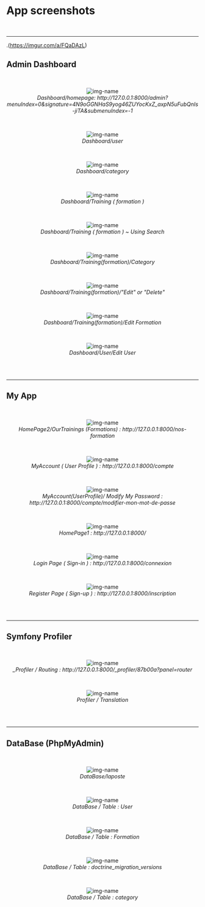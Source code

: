 # App screenshots 
<br/>

---
.(https://imgur.com/a/FQaDAzL)
## Admin Dashboard 
<br/>
<p align="center">
  <img alt="img-name" src="https://i.imgur.com/O3W8mgn.png">
  <br>
    <em> Dashboard/homepage:  http://127.0.0.1:8000/admin?menuIndex=0&signature=4N9oGGNHaS9yog46ZUYocKxZ_axpN5uFubQnIs-jiTA&submenuIndex=-1 </em>
</p><br/>


<p align="center">
  <img alt="img-name" src="https://i.imgur.com/7Qcdwyc.png">
  <br>
    <em> Dashboard/user </em>
</p><br/>




<p align="center">
  <img alt="img-name" src="https://i.imgur.com/yZoZvHR.png">
  <br>
    <em> Dashboard/category </em>
</p><br/>

<p align="center">
  <img alt="img-name" src="https://i.imgur.com/fnHz8dw.png">
  <br>
    <em> Dashboard/Training ( formation ) </em>
</p><br/>


<p align="center">
  <img alt="img-name" src="https://i.imgur.com/JEgScTR.png">
  <br>
    <em> Dashboard/Training ( formation ) ~ Using Search</em>
</p><br/>


<p align="center">
  <img alt="img-name" src="https://i.imgur.com/Ei9wKPd.png">
  <br>
    <em> Dashboard/Training(formation)/Category</em>
</p><br/>


<p align="center">
  <img alt="img-name" src="https://i.imgur.com/1NLV59G.png">
  <br>
    <em> Dashboard/Training(formation)/"Edit" or "Delete"</em>
</p><br/>


<p align="center">
  <img alt="img-name" src="https://i.imgur.com/omsM6Hc.png">
  <br>
    <em>Dashboard/Training(formation)/Edit Formation</em>
</p><br/>


<p align="center">
  <img alt="img-name" src="https://i.imgur.com/qKURJbV.png">
  <br>
    <em>Dashboard/User/Edit User</em>
</p><br/>


<br/>

---

## My App 



<br/>

<p align="center">
  <img alt="img-name" src="https://i.imgur.com/AX7mPzB.png">
  <br>
    <em> HomePage2/OurTrainings (Formations) : http://127.0.0.1:8000/nos-formation</em>
</p><br/>



<p align="center">
  <img alt="img-name" src="https://i.imgur.com/R4Nrfej.png">
  <br>
    <em> MyAccount ( User Profile ) : http://127.0.0.1:8000/compte</em>
</p><br/>



<p align="center">
  <img alt="img-name" src="https://i.imgur.com/tVasoqD.png">
  <br>
    <em> MyAccount(UserProfile)/ Modify My Password : http://127.0.0.1:8000/compte/modifier-mon-mot-de-passe</em>
</p><br/>




<p align="center">
  <img alt="img-name" src="https://i.imgur.com/Q5f8G9q.png">
  <br>
    <em> HomePage1 : http://127.0.0.1:8000/</em>
</p><br/>




<p align="center">
  <img alt="img-name" src="https://i.imgur.com/yIMC7U1.png">
  <br>
    <em> Login Page ( Sign-in ) : http://127.0.0.1:8000/connexion</em>
</p><br/>




<p align="center">
  <img alt="img-name" src="https://i.imgur.com/x9ykWso.png">
  <br>
    <em> Register Page ( Sign-up ) : http://127.0.0.1:8000/inscription</em>
</p><br/>


<br/>

---

## Symfony Profiler

<br/>


<p align="center">
  <img alt="img-name" src="https://i.imgur.com/IXk3Cpy.png">
  <br>
    <em> _Profiler / Routing : http://127.0.0.1:8000/_profiler/87b00a?panel=router</em>
</p><br/>



<p align="center">
  <img alt="img-name" src="https://i.imgur.com/oe5R7cg.png">
  <br>
    <em> Profiler / Translation</em>
</p><br/>


<br/>

---

## DataBase (PhpMyAdmin) 

<br/>


<p align="center">
  <img alt="img-name" src="https://i.imgur.com/YaBkJnA.png">
  <br>
    <em> DataBase/laposte</em>
</p><br/>



<p align="center">
  <img alt="img-name" src="https://i.imgur.com/LQB2e7z.png">
  <br>
    <em> DataBase / Table : User</em>
</p><br/>



<p align="center">
  <img alt="img-name" src="https://i.imgur.com/Etkfcp3.png">
  <br>
    <em> DataBase / Table : Formation</em>
</p><br/>




<p align="center">
  <img alt="img-name" src="https://i.imgur.com/jyNGCy6.png">
  <br>
    <em> DataBase / Table : doctrine_migration_versions</em>
</p><br/>




<p align="center">
  <img alt="img-name" src="https://i.imgur.com/jpWiY6X.png">
  <br>
    <em> DataBase / Table : category</em>
</p><br/>




